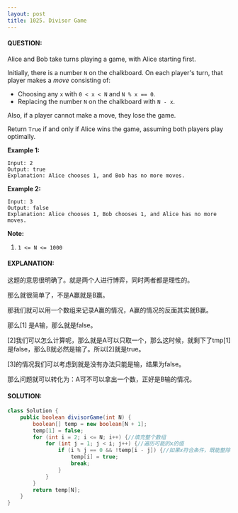 ```yaml
---
layout: post
title: 1025. Divisor Game
---
```


#### QUESTION:

Alice and Bob take turns playing a game, with Alice starting first.

Initially, there is a number `N` on the chalkboard.  On each player's turn, that player makes a *move* consisting of:

- Choosing any `x` with `0 < x < N` and `N % x == 0`.
- Replacing the number `N` on the chalkboard with `N - x`.

Also, if a player cannot make a move, they lose the game.

Return `True` if and only if Alice wins the game, assuming both players play optimally.

**Example 1:**

```
Input: 2
Output: true
Explanation: Alice chooses 1, and Bob has no more moves.
```

**Example 2:**

```
Input: 3
Output: false
Explanation: Alice chooses 1, Bob chooses 1, and Alice has no more moves.
```

**Note:**

1. `1 <= N <= 1000`

#### EXPLANATION:

这题的意思很明确了。就是两个人进行博弈，同时两者都是理性的。

那么就很简单了，不是A赢就是B赢。

那我们就可以用一个数组来记录A赢的情况，A赢的情况的反面其实就B赢。

那么[1] 是A输，那么就是false。

[2]我们可以怎么计算呢，那么就是A可以只取一个，那么这时候，就剩下了tmp[1]是false，那么B就必然是输了。所以[2]就是true。

[3]的情况我们可以考虑到就是没有办法只能是输，结果为false。

那么问题就可以转化为：A可不可以拿出一个数，正好是B输的情况。

#### SOLUTION:

```java
class Solution {
    public boolean divisorGame(int N) {
        boolean[] temp = new boolean[N + 1];
        temp[1] = false;
        for (int i = 2; i <= N; i++) {//填充整个数组
            for (int j = 1; j < i; j++) {//遍历可能的x的值
                if (i % j == 0 && !temp[i - j]) {//如果x符合条件，既能整除，同时能让B输。
                    temp[i] = true;
                    break;
                }
            }
        }
        return temp[N];
    }
}
```

